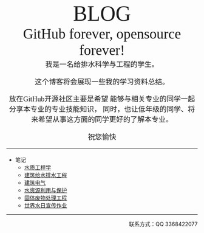 <div align=center style='font-size:42.0pt;font-family:"Berlin Sans FB Demi","sans-serif"'>BLOG</div>
<div align=center style='font-size:28.0pt;mso-bidi-font-size:42.0pt;font-family:"Ink Free"'>
GitHub forever, opensource forever!
</div>
<div align=center  style="font-size:14.0pt;font-family:华文行楷;mso-hansi-font-family:宋体;mso-hansi-theme-font:&#10;major-fareast">
我是一名给排水科学与工程的学生。
 
这个博客将会展现一些我的学习资料总结。
 
放在GitHub开源社区主要是希望
能够与相关专业的同学一起分享本专业的专业技能知识，
同时，也让低年级的同学、将来希望从事这方面的同学更好的了解本专业。
 
祝您愉快
___
</div>

* 笔记
    * [水质工程学](https://marx-htf.github.io/水质工程学/水质工程学.html)
    * [建筑给水排水工程](https://marx-htf.github.io/建筑给水排水工程/建筑给水排水工程.html)
    * [建筑电气](https://marx-htf.github.io/建筑电气/建筑电气note.html)
    * [水资源利用与保护](https://marx-htf.github.io/水资源规划管理/水资源规划管理note.html)
    * [固体废物处理工程](https://marx-htf.github.io/固体废物/固体废物note.html)
    * [世界水日宣传作业](https://marx-htf.github.io/作业/世界水日宣传作业.html)



___
<div align=right>
联系方式：QQ 3368422077
<div>